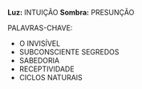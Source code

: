 **Luz:** INTUIÇÃO
**Sombra:** PRESUNÇÃO

PALAVRAS-CHAVE:
- O INVISÍVEL
- SUBCONSCIENTE
SEGREDOS
- SABEDORIA
- RECEPTIVIDADE
- CICLOS NATURAIS
